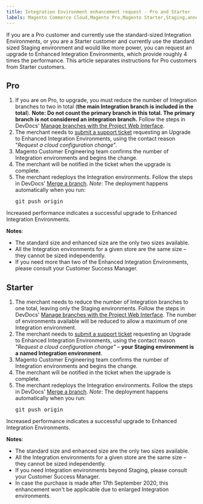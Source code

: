 ```yaml
---
title: Integration Environment enhancement request - Pro and Starter
labels: Magento Commerce Cloud,Magento Pro,Magento Starter,Staging,announcements,increase performance,performance,reactive integration environment request,upgrade
---
```


If you are a Pro customer and currently use the standard-sized Integration Environments, or you are a Starter customer and currently use the standard sized Staging environment and would like more power, you can request an upgrade to Enhanced Integration Environments, which provide roughly 4 times the performance. This article separates instructions for Pro customers from Starter customers.

## Pro

1. If you are on Pro, to upgrade, you must reduce the number of Integration branches to two in total (**the main Integration branch is included in the total**). **Note: Do not count the primary branch in this total. The primary branch is not considered an integration branch.** Follow the steps in DevDocs' [Manage branches with the Project Web Interface](https://devdocs.magento.com/cloud/project/project-webint-branch.html?).
1. The merchant needs to [submit a support ticket](https://support.magento.com/hc/en-us/articles/360019088251) requesting an Upgrade to Enhanced Integration Environments, using the contact reason "*Request a cloud configuration change*".
1. Magento Customer Engineering team confirms the number of Integration environments and begins the change.
1. The merchant will be notified in the ticket when the upgrade is complete.
1. The merchant redeploys the Integration environments. Follow the steps in DevDocs' [Merge a branch](https://devdocs.magento.com/cloud/env/environments-start.html#merge). *Note*: The deployment happens automatically when you run:    <pre>git push origin <branch-name></pre>    

Increased performance indicates a successful upgrade to Enhanced Integration Environments.

 **Notes**:

* The standard size and enhanced size are the only two sizes available.
* All the Integration environments for a given store are the same size – they cannot be sized independently.
* If you need more than two of the Enhanced Integration Environments, please consult your Customer Success Manager.

## Starter

1. The merchant needs to reduce the number of Integration branches to one total, leaving only the Staging environments. Follow the steps in DevDocs' [Manage branches with the Project Web Interface](https://devdocs.magento.com/cloud/project/project-webint-branch.html?). The number of environments available will be reduced to allow a maximum of one Integration environment.
1. The merchant needs to [submit a support ticket](https://support.magento.com/hc/en-us/articles/360019088251) requesting an Upgrade to Enhanced Integration Environments, using the contact reason *"Request a cloud configuration change"* – **your Staging environment is a named Integration environment**.
1. Magento Customer Engineering team confirms the number of Integration environments and begins the change.
1. The merchant will be notified in the ticket when the upgrade is complete.
1. The merchant redeploys the Integration environments. Follow the steps in DevDocs' [Merge a branch](https://devdocs.magento.com/cloud/env/environments-start.html#merge). *Note*: The deployment happens automatically when you run:    <pre>git push origin <branch-name></pre>    

Increased performance indicates a successful upgrade to Enhanced Integration Environments.

 **Notes**:

* The standard size and enhanced size are the only two sizes available.
* All the Integration environments for a given store are the same size – they cannot be sized independently.
* If you need Integration environments beyond Staging, please consult your Customer Success Manager.
* In case the purchase is made after 17th September 2020, this enhancement won't be applicable due to enlarged Integration environments.

